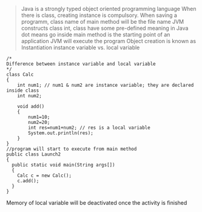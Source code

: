  > Java is a strongly typed object oriented programming language
 When there is class, creating instance is compulsory.
When saving a programm, class name of main method will be the file name
JVM constructs class
int, class have some pre-defined meaning in Java
dot means go inside
main method is the starting point of an application
JVM will execute the program
Object creation is known as Instantiation
instance variable vs. local variable
~~~
/*
Difference between instance variable and local variable
*/
class Calc
{
    int num1; // num1 & num2 are instance variable; they are declared inside class
    int num2;
    
    void add()
    {
        num1=10;
        num2=20;
        int res=num1+num2; // res is a local variable
        System.out.println(res);
    }
}
//program will start to execute from main method
public class Launch2
{
  public static void main(String args[]) 
  {
    Calc c = new Calc();
    c.add();
  }
}
~~~
Memory of local variable will be deactivated once the activity is finished
